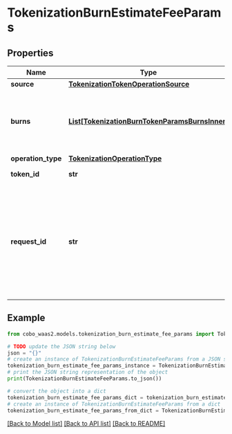 # TokenizationBurnEstimateFeeParams


## Properties

Name | Type | Description | Notes
------------ | ------------- | ------------- | -------------
**source** | [**TokenizationTokenOperationSource**](TokenizationTokenOperationSource.md) |  | 
**burns** | [**List[TokenizationBurnTokenParamsBurnsInner]**](TokenizationBurnTokenParamsBurnsInner.md) | Details for each token burn, including amount and address to burn from. | 
**operation_type** | [**TokenizationOperationType**](TokenizationOperationType.md) |  | 
**token_id** | **str** | The ID of the token. | 
**request_id** | **str** | The request ID that is used to track a transaction request. The request ID is provided by you and must be unique within your organization. | [optional] 

## Example

```python
from cobo_waas2.models.tokenization_burn_estimate_fee_params import TokenizationBurnEstimateFeeParams

# TODO update the JSON string below
json = "{}"
# create an instance of TokenizationBurnEstimateFeeParams from a JSON string
tokenization_burn_estimate_fee_params_instance = TokenizationBurnEstimateFeeParams.from_json(json)
# print the JSON string representation of the object
print(TokenizationBurnEstimateFeeParams.to_json())

# convert the object into a dict
tokenization_burn_estimate_fee_params_dict = tokenization_burn_estimate_fee_params_instance.to_dict()
# create an instance of TokenizationBurnEstimateFeeParams from a dict
tokenization_burn_estimate_fee_params_from_dict = TokenizationBurnEstimateFeeParams.from_dict(tokenization_burn_estimate_fee_params_dict)
```
[[Back to Model list]](../README.md#documentation-for-models) [[Back to API list]](../README.md#documentation-for-api-endpoints) [[Back to README]](../README.md)


